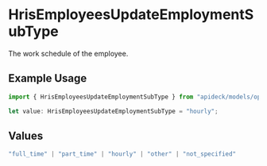 # HrisEmployeesUpdateEmploymentSubType

The work schedule of the employee.

## Example Usage

```typescript
import { HrisEmployeesUpdateEmploymentSubType } from "apideck/models/operations";

let value: HrisEmployeesUpdateEmploymentSubType = "hourly";
```

## Values

```typescript
"full_time" | "part_time" | "hourly" | "other" | "not_specified"
```